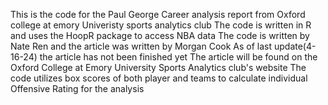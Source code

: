 This is the code for the Paul George Career analysis report from Oxford college at emory Univeristy sports analytics club
The code is written in R and uses the HoopR package to access NBA data
The code is written by Nate Ren and the article was written by Morgan Cook
As of last update(4-16-24) the article has not been finished yet 
The article will be found on the Oxford College at Emory University Sports Analytics club's website
The code utilizes box scores of both player and teams to calculate individual Offensive Rating for the analysis 

